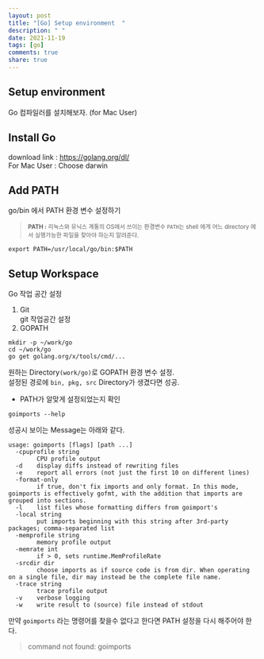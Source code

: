 ```yaml
---
layout: post
title: "[Go] Setup environment  "
description: " "
date: 2021-11-19
tags: [go]
comments: true
share: true
---
```


## Setup environment  
Go 컴파일러를 설치해보자. (for Mac User)
## Install Go
download link : https://golang.org/dl/  
For Mac User : Choose darwin

## Add PATH
go/bin 에서 PATH 환경 변수 설정하기
> <small>**PATH :** 리눅스와 유닉스 계통의 OS에서 쓰이는 환경변수 <code>PATH</code>는 shell 에게 어느 directory 에서 실행가능한 파일을 찾아야 하는지 알려준다.</small> 

```
export PATH=/usr/local/go/bin:$PATH
```

## Setup Workspace
Go 작업 공간 설정  
1. Git  
git 작업공간 설정
2. GOPATH  
```
mkdir -p ~/work/go
cd ~/work/go
go get golang.org/x/tools/cmd/...
```

원하는 Directory<code>(work/go)</code>로 GOPATH 환경 변수 설정.  
설정된 경로에 <code>bin, pkg, src</code> Directory가 생겼다면 성공.

* PATH가 알맞게 설정되었는지 확인 
```
goimports --help
```
성공시 보이는 Message는 아래와 같다.
```
usage: goimports [flags] [path ...]
  -cpuprofile string
    	CPU profile output
  -d	display diffs instead of rewriting files
  -e	report all errors (not just the first 10 on different lines)
  -format-only
    	if true, don't fix imports and only format. In this mode, goimports is effectively gofmt, with the addition that imports are grouped into sections.
  -l	list files whose formatting differs from goimport's
  -local string
    	put imports beginning with this string after 3rd-party packages; comma-separated list
  -memprofile string
    	memory profile output
  -memrate int
    	if > 0, sets runtime.MemProfileRate
  -srcdir dir
    	choose imports as if source code is from dir. When operating on a single file, dir may instead be the complete file name.
  -trace string
    	trace profile output
  -v	verbose logging
  -w	write result to (source) file instead of stdout
```
만약 <code>goimports</code> 라는 명령어를 찾을수 없다고 한다면 PATH 설정을 다시 해주어야 한다.
> command not found: goimports
